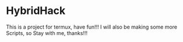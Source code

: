 # HybridHack
This is a project for termux, have fun!!!
   I will also be making some more Scripts, so 
   Stay with me, thanks!!!
